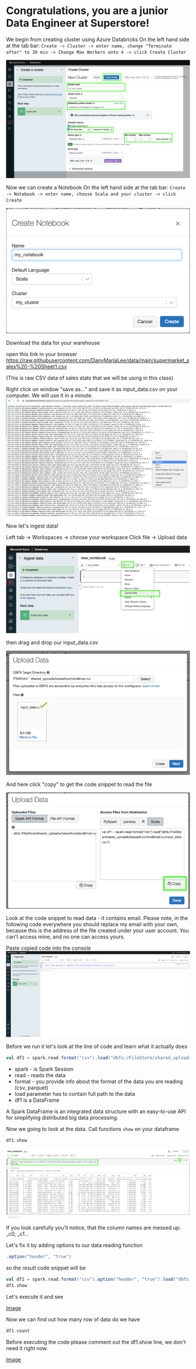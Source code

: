 # Congratulations, you are a junior Data Engineer at Superstore!

We begin from creating cluster using Azure Databricks
On the left hand side at the tab bar: `Create -> Cluster -> enter name, change "Terminate after" to 30 min -> Change Max Workers onto 4 -> click Create Cluster`

![Image](./pictures/create_cluster.png)

Now we can create a Notebook
On the left hand side at the tab bar: `Create -> Notebook -> enter name, choose Scala and your cluster -> click Create`

![Image](./pictures/create_notebook.png)

Download the data for your warehouse

open this link in your browser
https://raw.githubusercontent.com/DanyMariaLee/data/main/supermarket_sales%20-%20Sheet1.csv

(This is raw CSV data of sales stats that we will be using in this class)

Right click on window "save as..." and save it as input_data.csv on your computer. We will use it in a minute.
![Image](./pictures/save_as.png)

Now let's ingest data!

Left tab -> Workspaces -> choose your workspace
Click file -> Upload data

![Image](./pictures/upload_data.png)

then drag and drop our input_data.csv

![Image](./pictures/upload_data_2.png)

And here click "copy" to get the code snippet to read the file

![Image](./pictures/upload_data_3.png)

Look at the code snippet to read data - it contains email. Please note, in the following code everywhere you should replace my email with your own, because this is the address of the file created under your user account. You can't access mine, and no one can access yours.


Paste copied code into the console
![Image](./pictures/paste_code.png)

Before we run it let's look at the line of code and learn what it actually does

```scala
val df1 = spark.read.format("csv").load("dbfs:/FileStore/shared_uploads/besselfunction@mail.ru/input_data.csv")
```
- spark - is Spark Session
- read - reads the data
- format - you provide info about the format of the data you are reading (csv, parquet)
- load parameter has to contain full path to the data
- df1 is a DataFrame

A Spark DataFrame is an integrated data structure with an easy-to-use API for simplifying distributed big data processing. 

Now we going to look at the data. Call functions `show` on your dataframe

```scala
df1.show
```

![Image](./pictures/df1_show.png)

If you look carefully you'll notice, that the column names are messed up: _c0, _c1...

Let's fix it by adding options to our data reading function
```scala
.option("header", "true")
```
so the result code snippet will be
```scala
val df1 = spark.read.format("csv").option("header", "true").load("dbfs:/FileStore/shared_uploads/besselfunction@mail.ru/input_data.csv")
df1.show
```

Let's execute it and see

[Image](./pictures/df1_show_2.png)

Now we can find out how many row of data do we have
```scala
df1.count
```

Before executing the code please comment out the df1.show line, we don't need it right now.

[Image](./pictures/df1_count.png)

